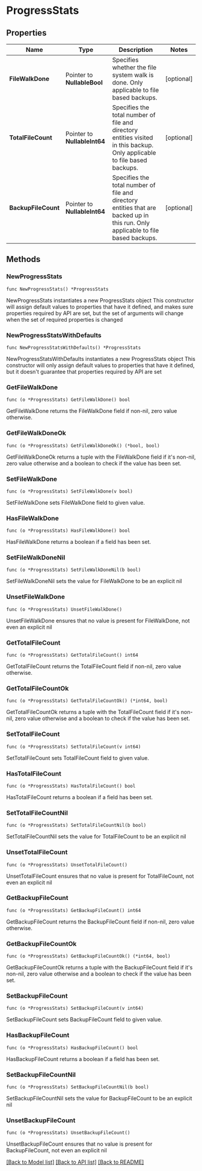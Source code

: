 # ProgressStats

## Properties

Name | Type | Description | Notes
------------ | ------------- | ------------- | -------------
**FileWalkDone** | Pointer to **NullableBool** | Specifies whether the file system walk is done. Only applicable to file based backups. | [optional] 
**TotalFileCount** | Pointer to **NullableInt64** | Specifies the total number of file and directory entities visited in this backup. Only applicable to file based backups. | [optional] 
**BackupFileCount** | Pointer to **NullableInt64** | Specifies the total number of file and directory entities that are backed up in this run. Only applicable to file based backups. | [optional] 

## Methods

### NewProgressStats

`func NewProgressStats() *ProgressStats`

NewProgressStats instantiates a new ProgressStats object
This constructor will assign default values to properties that have it defined,
and makes sure properties required by API are set, but the set of arguments
will change when the set of required properties is changed

### NewProgressStatsWithDefaults

`func NewProgressStatsWithDefaults() *ProgressStats`

NewProgressStatsWithDefaults instantiates a new ProgressStats object
This constructor will only assign default values to properties that have it defined,
but it doesn't guarantee that properties required by API are set

### GetFileWalkDone

`func (o *ProgressStats) GetFileWalkDone() bool`

GetFileWalkDone returns the FileWalkDone field if non-nil, zero value otherwise.

### GetFileWalkDoneOk

`func (o *ProgressStats) GetFileWalkDoneOk() (*bool, bool)`

GetFileWalkDoneOk returns a tuple with the FileWalkDone field if it's non-nil, zero value otherwise
and a boolean to check if the value has been set.

### SetFileWalkDone

`func (o *ProgressStats) SetFileWalkDone(v bool)`

SetFileWalkDone sets FileWalkDone field to given value.

### HasFileWalkDone

`func (o *ProgressStats) HasFileWalkDone() bool`

HasFileWalkDone returns a boolean if a field has been set.

### SetFileWalkDoneNil

`func (o *ProgressStats) SetFileWalkDoneNil(b bool)`

 SetFileWalkDoneNil sets the value for FileWalkDone to be an explicit nil

### UnsetFileWalkDone
`func (o *ProgressStats) UnsetFileWalkDone()`

UnsetFileWalkDone ensures that no value is present for FileWalkDone, not even an explicit nil
### GetTotalFileCount

`func (o *ProgressStats) GetTotalFileCount() int64`

GetTotalFileCount returns the TotalFileCount field if non-nil, zero value otherwise.

### GetTotalFileCountOk

`func (o *ProgressStats) GetTotalFileCountOk() (*int64, bool)`

GetTotalFileCountOk returns a tuple with the TotalFileCount field if it's non-nil, zero value otherwise
and a boolean to check if the value has been set.

### SetTotalFileCount

`func (o *ProgressStats) SetTotalFileCount(v int64)`

SetTotalFileCount sets TotalFileCount field to given value.

### HasTotalFileCount

`func (o *ProgressStats) HasTotalFileCount() bool`

HasTotalFileCount returns a boolean if a field has been set.

### SetTotalFileCountNil

`func (o *ProgressStats) SetTotalFileCountNil(b bool)`

 SetTotalFileCountNil sets the value for TotalFileCount to be an explicit nil

### UnsetTotalFileCount
`func (o *ProgressStats) UnsetTotalFileCount()`

UnsetTotalFileCount ensures that no value is present for TotalFileCount, not even an explicit nil
### GetBackupFileCount

`func (o *ProgressStats) GetBackupFileCount() int64`

GetBackupFileCount returns the BackupFileCount field if non-nil, zero value otherwise.

### GetBackupFileCountOk

`func (o *ProgressStats) GetBackupFileCountOk() (*int64, bool)`

GetBackupFileCountOk returns a tuple with the BackupFileCount field if it's non-nil, zero value otherwise
and a boolean to check if the value has been set.

### SetBackupFileCount

`func (o *ProgressStats) SetBackupFileCount(v int64)`

SetBackupFileCount sets BackupFileCount field to given value.

### HasBackupFileCount

`func (o *ProgressStats) HasBackupFileCount() bool`

HasBackupFileCount returns a boolean if a field has been set.

### SetBackupFileCountNil

`func (o *ProgressStats) SetBackupFileCountNil(b bool)`

 SetBackupFileCountNil sets the value for BackupFileCount to be an explicit nil

### UnsetBackupFileCount
`func (o *ProgressStats) UnsetBackupFileCount()`

UnsetBackupFileCount ensures that no value is present for BackupFileCount, not even an explicit nil

[[Back to Model list]](../README.md#documentation-for-models) [[Back to API list]](../README.md#documentation-for-api-endpoints) [[Back to README]](../README.md)


